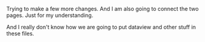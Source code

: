 Trying to make a few more changes. And I am also going to connect the two pages. Just for my understanding. 

And I really don't know how we are going to put dataview and other stuff in these files.
